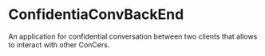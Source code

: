 # ConfidentiaConvBackEnd
An application for confidential conversation between two clients that allows to interact with other ConCers. 
